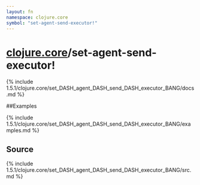 ```yaml
---
layout: fn
namespace: clojure.core
symbol: "set-agent-send-executor!"
---
```


# [clojure.core](../)/set-agent-send-executor!

{% include 1.5.1/clojure.core/set_DASH_agent_DASH_send_DASH_executor_BANG/docs.md %}

##Examples

{% include 1.5.1/clojure.core/set_DASH_agent_DASH_send_DASH_executor_BANG/examples.md %}
## Source
{% include 1.5.1/clojure.core/set_DASH_agent_DASH_send_DASH_executor_BANG/src.md %}

